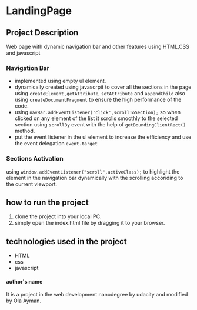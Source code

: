 # LandingPage
## Project Description 
Web page with dynamic navigation bar and other features using HTML,CSS and javascript
### Navigation Bar
* implemented using empty ul element.
* dynamically created using javascrpit to cover all the sections in the page using ` createElement ` ,` getAttribute `, ` setAttribute ` and ` appendChild ` also using ` createDocumentFragment ` to ensure the high performance of the code.
* using ` navBar.addEventListener('click',scrollToSection); ` so when clicked on any element of the list it scrolls smoothly to the selected section using ` scrollBy ` event with the help of ` getBoundingClientRect() ` method.
* put the event listener in the ul element to increase the efficiency and use the event delegation ` event.target ` 
### Sections Activation
using ` window.addEventListener("scroll",activeClass);
 ` to highlight the element in the navigation bar dynamically with the scrolling accoriding to the current viewport.
 
## how to run the project
1. clone the project into your local PC.
2. simply open the index.html file by dragging it to your browser.

## technologies used in the project
* HTML
* css
* javascript

#### author's name
It is a project in the web development nanodegree by udacity and modified by Ola Ayman.
